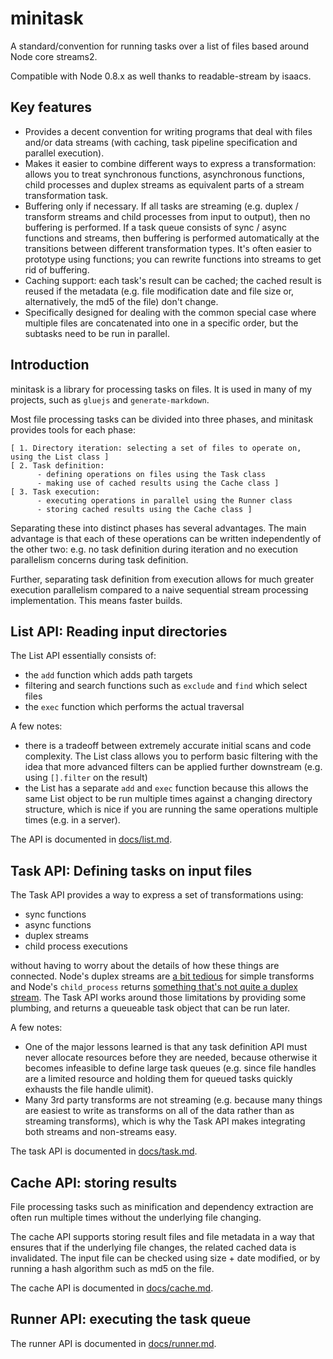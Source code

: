 # minitask

A standard/convention for running tasks over a list of files based around Node core streams2.

Compatible with Node 0.8.x as well thanks to readable-stream by isaacs.

## Key features

- Provides a decent convention for writing programs that deal with files and/or data streams (with caching, task pipeline specification and parallel execution).
- Makes it easier to combine different ways to express a transformation: allows you to treat synchronous functions, asynchronous functions, child processes and duplex streams as equivalent parts of a stream transformation task.
- Buffering only if necessary. If all tasks are streaming (e.g. duplex / transform streams and child processes from input to output), then no buffering is performed. If a task queue consists of sync / async functions and streams, then buffering is performed automatically at the transitions between different transformation types. It's often easier to prototype using functions; you can rewrite functions into streams to get rid of buffering.
- Caching support: each task's result can be cached; the cached result is reused if the metadata (e.g. file modification date and file size or, alternatively, the md5 of the file) don't change.
- Specifically designed for dealing with the common special case where multiple files are concatenated into one in a specific order, but the subtasks need to be run in parallel.

## Introduction

minitask is a library for processing tasks on files. It is used in many of my projects, such as `gluejs` and `generate-markdown`.

Most file processing tasks can be divided into three phases, and minitask provides tools for each phase:

    [ 1. Directory iteration: selecting a set of files to operate on, using the List class ]
    [ 2. Task definition:
          - defining operations on files using the Task class
          - making use of cached results using the Cache class ]
    [ 3. Task execution:
          - executing operations in parallel using the Runner class
          - storing cached results using the Cache class ]

Separating these into distinct phases has several advantages. The main advantage is that each of these operations can be written independently of the other two: e.g. no task definition during iteration and no execution parallelism concerns during task definition.

Further, separating task definition from execution allows for much greater execution parallelism compared to a naive sequential stream processing implementation. This means faster builds.

## List API: Reading input directories

The List API essentially consists of:

- the `add` function which adds path targets
- filtering and search functions such as `exclude` and `find` which select files
- the `exec` function which performs the actual traversal

A few notes:

- there is a tradeoff between extremely accurate initial scans and code complexity. The List class allows you to perform basic filtering with the idea that more advanced filters can be applied further downstream (e.g. using `[].filter` on the result)
- the List has a separate `add` and `exec` function because this allows the same List object to be run multiple times against a changing directory structure, which is nice if you are running the same operations multiple times (e.g. in a server).

The API is documented in [docs/list.md](docs/list.md).

## Task API: Defining tasks on input files

The Task API provides a way to express a set of transformations using:

- sync functions
- async functions
- duplex streams
- child process executions

without having to worry about the details of how these things are connected. Node's duplex streams are [a bit tedious](http://nodejs.org/api/stream.html#stream_example_simpleprotocol_parser_v2)  for simple transforms and Node's `child_process` returns [something that's not quite a duplex stream](http://nodejs.org/api/child_process.html#child_process_child_process_spawn_command_args_options). The Task API works around those limitations by providing some plumbing, and returns a queueable task object that can be run later.

A few notes:

- One of the major lessons learned is that any task definition API must never allocate resources before they are needed, because otherwise it becomes infeasible to define large task queues (e.g. since file handles are a limited resource and holding them for queued tasks quickly exhausts the file handle ulimit).
- Many 3rd party transforms are not streaming (e.g. because many things are easiest to write as transforms on all of the data rather than as streaming transforms), which is why the Task API makes integrating both streams and non-streams easy.

The task API is documented in [docs/task.md](docs/task.md).

## Cache API: storing results

File processing tasks such as minification and dependency extraction are often run multiple times without the underlying file changing.

The cache API supports storing result files and file metadata in a way that ensures that if the underlying file changes, the related cached data is invalidated. The input file can be checked using size + date modified, or by running a hash algorithm such as md5 on the file.

The cache API is documented in [docs/cache.md](docs/cache.md).

## Runner API: executing the task queue

The runner API is documented in [docs/runner.md](docs/runner.md).

